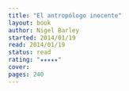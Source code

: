 ```yaml
---
title: "El antropólogo inocente"
layout: book
author: Nigel Barley
started: 2014/01/19
read: 2014/01/19
status: read
rating: "★★★★★"
cover: 
pages: 240
---
```

